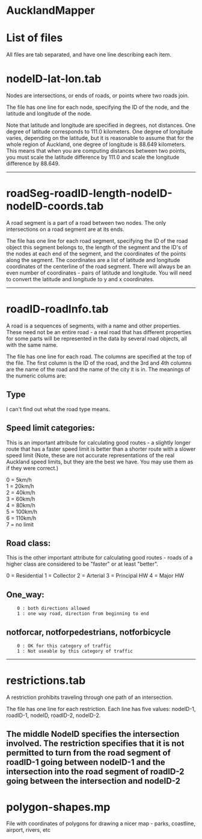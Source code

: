 # AucklandMapper

List of files 
==============
All files are tab separated, and have one line describing each item.


nodeID-lat-lon.tab
==================
Nodes are intersections, or ends of roads, or points where two roads join.

The file has one line for each node, specifying the ID of
the node, and the latitude and longitude of the node.  

Note that latitude and longitude are specified in degrees, not distances. One
degree of latitude corresponds to 111.0 kilometers. One degree of longitude
varies, depending on the latitude, but it is reasonable to assume that for the
whole region of Auckland, one degree of longitude is 88.649 kilometers.  This
means that when you are computing distances between two points, you must scale
the latitude difference by 111.0 and scale the longitude difference by 88.649. 

-----------------------------------------------------------------------------
roadSeg-roadID-length-nodeID-nodeID-coords.tab
========================================
A road segment is a part of a road between two nodes. The only intersections on
a road segment are at its ends.  

The file has one line for each road segment, specifying the
ID of the road object this segment belongs to, the length of the segment and
the ID's of the nodes at each end of the segment, and the coordinates
of the points along the segment. The coordinates are a list of
latitude and longitude coordinates of the centerline of the road
segment. There will always be an even number of coordinates - pairs of
latitude and longitude. You will need to convert the latitude and
longitude to y and x coordinates.

-----------------------------------------------------------------------------
roadID-roadInfo.tab
===================
A road is a sequences of segments, with a name and other properties.  These
need not be an entire road - a real road that has different properties for some
parts will be represented in the data by several road objects, all with the
same name.  

The file has one line for each road. The columns are specified at the
top of the file. The first column is the ID of the road, and the 3rd
and 4th columns are the name of the road and the name of the city it
is in.  The meanings of the numeric colums are:

Type
------
  I can't find out what the road type means.


Speed limit categories:
-----------------------
  This is an important attribute for calculating good routes - a slightly
  longer route that has a faster speed limit is better than a shorter route
  with a slower speed limit
(Note, these are not accurate representations of the real Auckland speed
limits, but they are the best we have. You may use them as if they were
correct.) 

   0 = 5km/h    
   1 = 20km/h   
   2 = 40km/h   
   3 = 60km/h   
   4 = 80km/h   
   5 = 100km/h  
   6 = 110km/h  
   7 = no limit 


Road class:
-----------
 This is the other important attribute for calculating good routes - roads of a
 higher class are considered to be "faster" or at least "better".

   0 = Residential
   1 = Collector
   2 = Arterial 
   3 = Principal HW
   4 = Major HW 


One_way:
----------
        0 : both directions allowed
        1 : one way road, direction from beginning to end

notforcar, notforpedestrians, notforbicycle
-------------------------------------------
        0 : OK for this category of traffic
        1 : Not useable by this category of traffic

-----------------------------------------------------------------------------
restrictions.tab
================
A restriction prohibits traveling through one path of an intersection.

The file has one line for each restriction. Each line has five values:
nodeID-1, roadID-1, nodeID, roadID-2, nodeID-2.
  
The middle NodeID specifies the intersection involved.
The restriction specifies that it is not permitted to turn from the road
segment of roadID-1 going between nodeID-1 and the intersection into the
road segment of roadID-2 going between the intersection and nodeID-2  
-----------------------------------------------------------------------------
polygon-shapes.mp
=================
File with coordinates of polygons for drawing a nicer map - parks, coastline,
airport, rivers, etc
